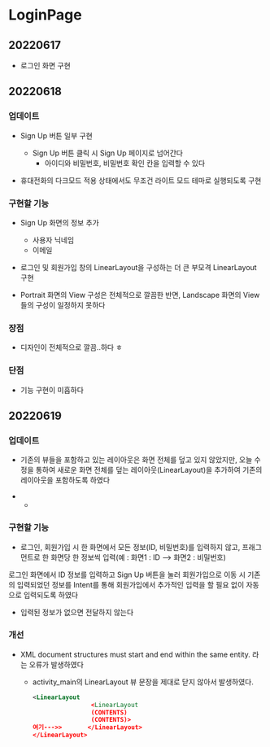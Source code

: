 # LoginPage

## 20220617

- 로그인 화면 구현



## 20220618

### 업데이트

- Sign Up 버튼 일부 구현
  - Sign Up 버튼 클릭 시 Sign Up 페이지로 넘어간다
    - 아이디와 비밀번호, 비밀번호 확인 칸을 입력할 수 있다

- 휴대전화의 다크모드 적용 상태에서도 무조건 라이트 모드 테마로 실행되도록 구현

### 구현할 기능

- Sign Up 화면의 정보 추가
  - 사용자 닉네임
  - 이메일

- 로그인 및 회원가입 창의 LinearLayout을 구성하는 더 큰 부모격 LinearLayout 구현
- Portrait 화면의 View 구성은 전체적으로 깔끔한 반면, Landscape 화면의 View들의 구성이 일정하지 못하다

### 장점

- 디자인이 전체적으로 깔끔..하다 ㅎ

### 단점

- 기능 구현이 미흡하다

## 20220619

### 업데이트

- 기존의 뷰들을 포함하고 있는 레이아웃은 화면 전체를 덮고 있지 않았지만, 오늘 수정을 통하여 새로운 화면 전체를 덮는 레이아웃(LinearLayout)을 추가하여 기존의 레이아웃을 포함하도록 하였다

- - 

### 구현할 기능

- 로그인, 회원가입 시 한 화면에서 모든 정보(ID, 비밀번호)를 입력하지 않고, 프래그먼트로 한 화면당 한 정보씩 입력(예 : 화면1 : ID --> 화면2 : 비밀번호)

로그인 화면에서 ID 정보를 입력하고 Sign Up 버튼을 눌러 회원가입으로 이동 시 기존의 입력되었던 정보를 Intent를 통해 회원가입에서 추가적인 입력을 할 필요 없이 자동으로 입력되도록 하였다

- 입력된 정보가 없으면 전달하지 않는다

### 개선

- XML document structures must start and end within the same entity. 라는 오류가 발생하였다

  - activity_main의 LinearLayout 뷰 문장을 제대로 닫지 않아서 발생하였다.

    ``` xml
    <LinearLayout
    				<LinearLayout
    				(CONTENTS)
    				(CONTENTS)>
    여기--->>		  </LinearLayout>
    </LinearLayout>
    ```
